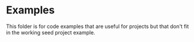 # Examples

This folder is for code examples that are useful for projects but that don't fit in the working seed project example. 